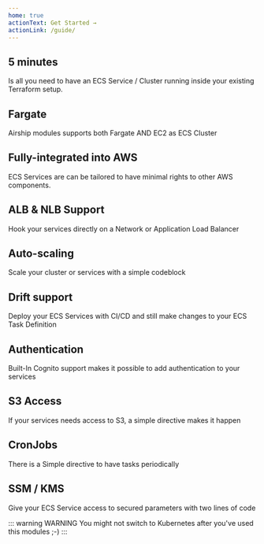 ```yaml
---
home: true
actionText: Get Started →
actionLink: /guide/
---
```


<div class="features">
  <div class="feature">
    <h2>5 minutes</h2>
    <p>Is all you need to have an ECS Service / Cluster running inside your existing Terraform setup.</p>
  </div>
  <div class="feature">
    <h2>Fargate</h2>
    <p>Airship modules supports both Fargate AND EC2 as ECS Cluster</p>
  </div>
  <div class="feature">
    <h2>Fully-integrated into AWS</h2>
    <p>ECS Services are can be tailored to have minimal rights to other AWS components.</p>
  </div>
  <div class="feature">
    <h2>ALB &amp; NLB Support </h2>
    <p>Hook your services directly on a Network or Application Load Balancer</p>
  </div>
  <div class="feature">
    <h2>Auto-scaling</h2>
    <p>Scale your cluster or services with a simple codeblock</p>
  </div>
  <div class="feature">
    <h2>Drift support</h2>
    <p>Deploy your ECS Services with CI/CD and still make changes to your ECS Task Definition </p>
  </div>
  <div class="feature">
    <h2>Authentication</h2>
    <p>Built-In Cognito support makes it possible to add authentication to your services</p>
  </div>
  <div class="feature">
    <h2>S3 Access</h2>
    <p>If your services needs access to S3, a simple directive makes it happen</p>
  </div>
  <div class="feature">
    <h2>CronJobs</h2>
    <p>There is a Simple directive to have tasks periodically</p>
  </div>
  <div class="feature">
    <h2>SSM / KMS</h2>
    <p>Give your ECS Service access to secured parameters with two lines of code</p>
  </div>
</div>

<div style="text-align: center">
  <Bit/>
</div>



::: warning WARNING
You might not switch to Kubernetes after you've used this modules ;-)
:::

